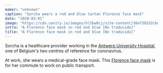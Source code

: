 ```yaml
---
maker: "unknown"
caption: "Sorcha wears a red and blue tartan Florence face mask"
date: "2020-03-01"
image: "https://cdn.sanity.io/images/hl5bw8cj/site-content/36e7302d2cbddb4d0d739d8c25e7b0c388c1fee9-2000x1500.jpg"
intro: "A Florence face mask in red and blue [No traducido]"
title: "A Florence face mask in red and blue [No traducido]"
---
```


Sorcha is a healthcare provider working in the [Antwerp University Hospital](https://www.uza.be/), 
one of Belgium's two centres of reference for coronavirus.

At work, she wears a medical-grade face mask. This [Florence face mask](/designs/florence/) is for her commute to work on public transport.



